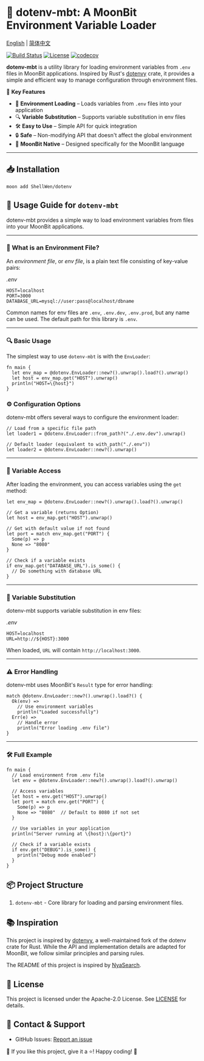 # 📄 dotenv-mbt: A MoonBit Environment Variable Loader

[English](https://github.com/moonbit-community/dotenv-mbt/blob/main/README.md) | [简体中文](https://github.com/moonbit-community/dotenv-mbt/blob/main/README_zh_CN.md)

[![Build Status](https://img.shields.io/github/actions/workflow/status/moonbit-community/dotenv-mbt/check.yaml)](https://github.com/moonbit-community/dotenv-mbt/actions)
[![License](https://img.shields.io/github/license/moonbit-community/dotenv-mbt)](LICENSE)
[![codecov](https://codecov.io/gh/moonbit-community/dotenv-mbt/branch/main/graph/badge.svg)](https://codecov.io/gh/moonbit-community/dotenv-mbt)

**dotenv-mbt** is a utility library for loading environment variables from `.env` files in MoonBit applications. Inspired by Rust's [dotenvy](https://github.com/allan2/dotenvy) crate, it provides a simple and efficient way to manage configuration through environment files.

🚀 **Key Features**

- 🔄 **Environment Loading** – Loads variables from `.env` files into your application
- 🔍 **Variable Substitution** – Supports variable substitution in env files
- 🛠️ **Easy to Use** – Simple API for quick integration
- 🔒 **Safe** – Non-modifying API that doesn't affect the global environment
- 🌟 **MoonBit Native** – Designed specifically for the MoonBit language

---

## 📥 Installation

```
moon add ShellWen/dotenv
```

## **🚀 Usage Guide for `dotenv-mbt`**

dotenv-mbt provides a simple way to load environment variables from files into your MoonBit applications.

---

### **📝 What is an Environment File?**

An _environment file_, or _env file_, is a plain text file consisting of key-value pairs:

_.env_

```
HOST=localhost
PORT=3000
DATABASE_URL=mysql://user:pass@localhost/dbname
```

Common names for env files are `.env`, `.env.dev`, `.env.prod`, but any name can be used. The default path for this library is `.env`.

---

### **🔍 Basic Usage**

The simplest way to use `dotenv-mbt` is with the `EnvLoader`:

```moonbit
fn main {
  let env_map = @dotenv.EnvLoader::new?().unwrap().load?().unwrap()
  let host = env_map.get("HOST").unwrap()
  println("HOST=\{host}")
}
```

### **⚙️ Configuration Options**

dotenv-mbt offers several ways to configure the environment loader:

```moonbit
// Load from a specific file path
let loader1 = @dotenv.EnvLoader::from_path?("./.env.dev").unwrap()

// Default loader (equivalent to with_path("./.env"))
let loader2 = @dotenv.EnvLoader::new?().unwrap()
```

---

### **🔄 Variable Access**

After loading the environment, you can access variables using the `get` method:

```moonbit
let env_map = @dotenv.EnvLoader::new?().unwrap().load?().unwrap()

// Get a variable (returns Option)
let host = env_map.get("HOST").unwrap()

// Get with default value if not found
let port = match env_map.get("PORT") {
  Some(p) => p
  None => "8080"
}

// Check if a variable exists
if env_map.get("DATABASE_URL").is_some() {
  // Do something with database URL
}
```

---

### **🔀 Variable Substitution**

dotenv-mbt supports variable substitution in env files:

_.env_

```
HOST=localhost
URL=http://${HOST}:3000
```

When loaded, `URL` will contain `http://localhost:3000`.

---

### **⚠️ Error Handling**

dotenv-mbt uses MoonBit's `Result` type for error handling:

```moonbit
match @dotenv.EnvLoader::new?().unwrap().load?() {
  Ok(env) =>
    // Use environment variables
    println("Loaded successfully")
  Err(e) =>
    // Handle error
    println("Error loading .env file")
}
```

---

### **🛠️ Full Example**

```moonbit
fn main {
  // Load environment from .env file
  let env = @dotenv.EnvLoader::new?().unwrap().load?().unwrap()

  // Access variables
  let host = env.get("HOST").unwrap()
  let port = match env.get("PORT") {
    Some(p) => p
    None => "8080"  // Default to 8080 if not set
  }

  // Use variables in your application
  println("Server running at \{host}:\{port}")

  // Check if a variable exists
  if env.get("DEBUG").is_some() {
    println("Debug mode enabled")
  }
}
```

## 📦 Project Structure

1. `dotenv-mbt` - Core library for loading and parsing environment files.

## 📚 Inspiration

This project is inspired by [dotenvy](https://github.com/allan2/dotenvy), a well-maintained fork of the dotenv crate for Rust. While the API and implementation details are adapted for MoonBit, we follow similar principles and parsing rules.

The README of this project is inspired by [NyaSearch](https://github.com/moonbit-community/NyaSearch).

## 📜 License

This project is licensed under the Apache-2.0 License. See [LICENSE](https://github.com/moonbit-community/dotenv-mbt/blob/main/LICENSE) for details.

## 📢 Contact & Support

- GitHub Issues: [Report an issue](https://github.com/moonbit-community/dotenv-mbt/issues)

👋 If you like this project, give it a ⭐! Happy coding! 🚀
